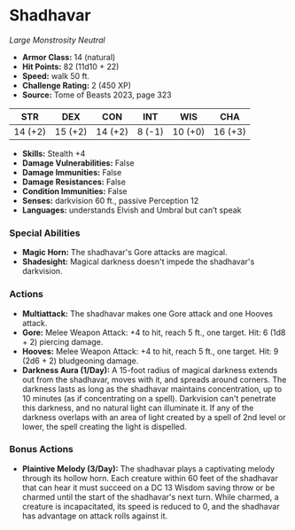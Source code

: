 # Shadhavar

*Large* *Monstrosity* *Neutral*

- **Armor Class:** 14 (natural)
- **Hit Points:** 82 (11d10 + 22)
- **Speed:** walk 50 ft.
- **Challenge Rating:** 2 (450 XP)
- **Source:** Tome of Beasts 2023, page 323

| STR | DEX | CON | INT | WIS | CHA |
| --- | --- | --- | --- | --- | --- |
| 14 (+2) | 15 (+2) | 14 (+2) | 8 (-1) | 10 (+0) | 16 (+3) |

- **Skills:** Stealth +4
- **Damage Vulnerabilities:** False
- **Damage Immunities:** False
- **Damage Resistances:** False
- **Condition Immunities:** False
- **Senses:** darkvision 60 ft., passive Perception 12
- **Languages:** understands Elvish and Umbral but can’t speak

### Special Abilities

- **Magic Horn:** The shadhavar's Gore attacks are magical.
- **Shadesight:** Magical darkness doesn't impede the shadhavar's darkvision.

### Actions

- **Multiattack:** The shadhavar makes one Gore attack and one Hooves attack.
- **Gore:** Melee Weapon Attack: +4 to hit, reach 5 ft., one target. Hit: 6 (1d8 + 2) piercing damage.
- **Hooves:** Melee Weapon Attack: +4 to hit, reach 5 ft., one target. Hit: 9 (2d6 + 2) bludgeoning damage.
- **Darkness Aura (1/Day):** A 15-foot radius of magical darkness extends out from the shadhavar, moves with it, and spreads around corners. The darkness lasts as long as the shadhavar maintains concentration, up to 10 minutes (as if concentrating on a spell). Darkvision can't penetrate this darkness, and no natural light can illuminate it. If any of the darkness overlaps with an area of light created by a spell of 2nd level or lower, the spell creating the light is dispelled.

### Bonus Actions

- **Plaintive Melody (3/Day):** The shadhavar plays a captivating melody through its hollow horn. Each creature within 60 feet of the shadhavar that can hear it must succeed on a DC 13 Wisdom saving throw or be charmed until the start of the shadhavar's next turn. While charmed, a creature is incapacitated, its speed is reduced to 0, and the shadhavar has advantage on attack rolls against it.
